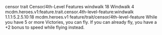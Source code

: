 <ability>
  <metadata>
    <class>censor</class>
    <feature_type>trait</feature_type>
    <file_dpath>Censor/4th-Level Features</file_dpath>
    <item_id>windwalk</item_id>
    <item_index>18</item_index>
    <item_name>Windwalk</item_name>
    <level>4</level>
    <scc>mcdm.heroes.v1:feature.trait.censor.4th-level-feature:windwalk</scc>
    <scdc>1.1.1:5.2.5.10:18</scdc>
    <source>mcdm.heroes.v1</source>
    <type>feature/trait/censor/4th-level-feature</type>
  </metadata>
  <effects>
    <effect type="mundane">While you have 5 or more Victories, you can fly. If you can already fly, you have a +2 bonus to speed while flying instead.</effect>
  </effects>
</ability>
